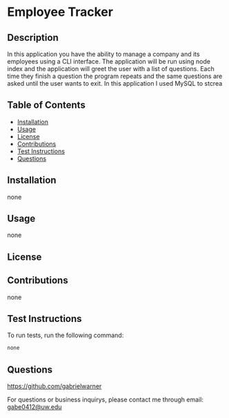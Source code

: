 # Employee Tracker



## Description
In this application you have the ability to manage a company and its employees using a CLI interface. The application will be run using node index and the application will greet the user with a list of questions. Each time they finish a question the program repeats and the same questions are asked until the user wants to exit. In this application I used MySQL to stcrea

## Table of Contents

- [Installation](#installation)
- [Usage](#usage)
- [License](#license)
- [Contributions](#contributions)
- [Test Instructions](#test-instructions)
- [Questions](#questions)
## Installation

none

## Usage

none

## License





## Contributions

none

## Test Instructions

To run tests, run the following command: 

```md
none
```

## Questions

https://github.com/gabrielwarner

For questions or business inquirys, please contact me through email: gabe0412@uw.edu

